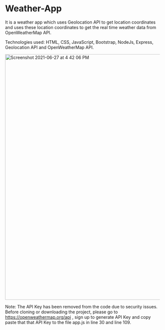 # Weather-App
It is a weather app which uses Geolocation API to get location coordinates and uses these location coordinates to get the real time weather data from OpenWeatherMap API.

Technologies used: HTML, CSS, JavaScript, Bootstrap, NodeJs, Express, Geolocation API and OpenWeatherMap API.



<img width="800" alt="Screenshot 2021-06-27 at 4 42 06 PM" src="https://user-images.githubusercontent.com/52441813/123542416-29ee0480-d767-11eb-99a4-3ac85ac2ed9d.png">



Note: The API Key has been removed from the code due to security issues. Before cloning or downloading the project, please go to https://openweathermap.org/api , sign up to generate API Key and copy paste that that API Key to the file app.js in line 30 and line 109.
